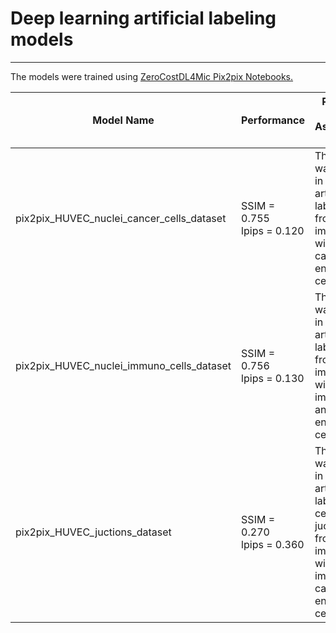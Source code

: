 # Deep learning artificial labeling models
------------------
The models were trained using [ZeroCostDL4Mic Pix2pix Notebooks.](https://github.com/HenriquesLab/ZeroCostDL4Mic/wiki#image-to-image-translation-networks)

| Model Name | Performance | Purpose and Associated Figure | Training Dataset Link |
|------------|-------------|-------------------------------|-----------------------|
| pix2pix_HUVEC_nuclei_cancer_cells_dataset | SSIM = 0.755 <br> lpips = 0.120 | This model was used in Fig. 4 to artificially label nulcei from BF images with cancer and endothelial cells. | [Link](https://doi.org/10.5281/zenodo.10621667) |
| pix2pix_HUVEC_nuclei_immuno_cells_dataset | SSIM = 0.756 <br> lpips = 0.130 | This model was used in Fig. 4 to artificially label nulcei from BF images with immuno and endothelial cells. | [Link](https://doi.org/110.5281/zenodo.10617565) |
| pix2pix_HUVEC_juctions_dataset | SSIM = 0.270 <br> lpips = 0.360 | This model was used in Fig. 4 to artificially label cell-cell juctions from BF images with immuno or cancer and endothelial cells. | [Link](https://doi.org/10.5281/zenodo.10611092) |
